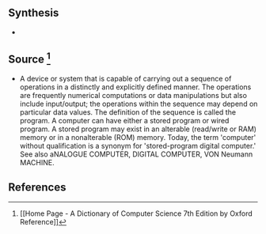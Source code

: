 ## Synthesis
- 
## Source [^1]
- A device or system that is capable of carrying out a sequence of operations in a distinctly and explicitly defined manner. The operations are frequently numerical computations or data manipulations but also include input/output; the operations within the sequence may depend on particular data values. The definition of the sequence is called the program. A computer can have either a stored program or wired program. A stored program may exist in an alterable (read/write or RAM) memory or in a nonalterable (ROM) memory. Today, the term 'computer' without qualification is a synonym for 'stored-program digital computer.' See also aNALOGUE COMPUTER, DIGITAL COMPUTER, VON Neumann MACHINE.
## References

[^1]: [[Home Page - A Dictionary of Computer Science 7th Edition by Oxford Reference]]